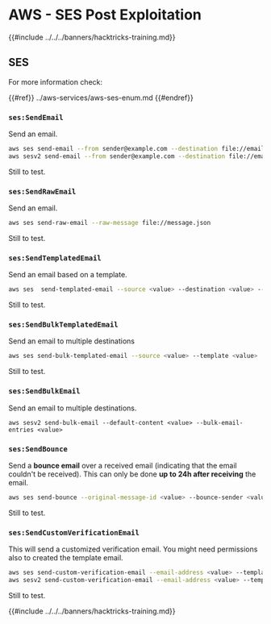 # AWS - SES Post Exploitation

{{#include ../../../banners/hacktricks-training.md}}

## SES

For more information check:

{{#ref}}
../aws-services/aws-ses-enum.md
{{#endref}}

### `ses:SendEmail`

Send an email.

```bash
aws ses send-email --from sender@example.com --destination file://emails.json --message file://message.json
aws sesv2 send-email --from sender@example.com --destination file://emails.json --message file://message.json
```

Still to test.

### `ses:SendRawEmail`

Send an email.

```bash
aws ses send-raw-email --raw-message file://message.json
```

Still to test.

### `ses:SendTemplatedEmail`

Send an email based on a template.

```bash
aws ses  send-templated-email --source <value> --destination <value> --template <value>
```

Still to test.

### `ses:SendBulkTemplatedEmail`

Send an email to multiple destinations

```bash
aws ses send-bulk-templated-email --source <value> --template <value>
```

Still to test.

### `ses:SendBulkEmail`

Send an email to multiple destinations.

```
aws sesv2 send-bulk-email --default-content <value> --bulk-email-entries <value>
```

### `ses:SendBounce`

Send a **bounce email** over a received email (indicating that the email couldn't be received). This can only be done **up to 24h after receiving** the email.

```bash
aws ses send-bounce --original-message-id <value> --bounce-sender <value> --bounced-recipient-info-list <value>
```

Still to test.

### `ses:SendCustomVerificationEmail`

This will send a customized verification email. You might need permissions also to created the template email.

```bash
aws ses send-custom-verification-email --email-address <value> --template-name <value>
aws sesv2 send-custom-verification-email --email-address <value> --template-name <value>
```

Still to test.

{{#include ../../../banners/hacktricks-training.md}}




